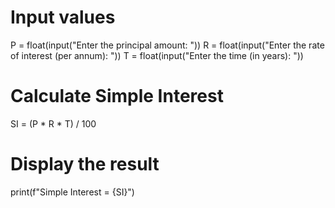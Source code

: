 # Input values
P = float(input("Enter the principal amount: "))
R = float(input("Enter the rate of interest (per annum): "))
T = float(input("Enter the time (in years): "))

# Calculate Simple Interest
SI = (P * R * T) / 100

# Display the result
print(f"Simple Interest = {SI}")
